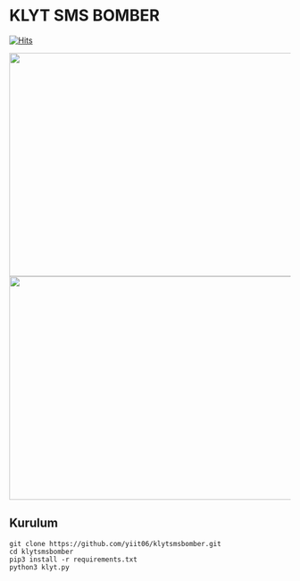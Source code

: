 # KLYT SMS BOMBER
[![Hits](https://hits.sh/github.com/yiit06/klytsmsbomber.svg?label=viewer&color=ff0000&labelColor=000000)](https://hits.sh/github.com/yiit06/klytsmsbomber/)

<img src=https://i.imgur.com/QauqvhI.png height="400px" width="800px"/>
<img src=https://i.imgur.com/S0GouMf.png height="400px" width="800px"/>


<h2>Kurulum</h2>

```console
git clone https://github.com/yiit06/klytsmsbomber.git
cd klytsmsbomber
pip3 install -r requirements.txt
python3 klyt.py
```
